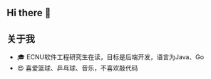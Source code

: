 ## Hi there 👋

<!--
**barret-yzh/barret-yzh** is a ✨ _special_ ✨ repository because its `README.md` (this file) appears on your GitHub profile.

Here are some ideas to get you started:

- 🔭 I’m currently working on ...
- 🌱 I’m currently learning ...
- 👯 I’m looking to collaborate on ...
- 🤔 I’m looking for help with ...
- 💬 Ask me about ...
- 📫 How to reach me: ...
- 😄 Pronouns: ...
- ⚡ Fun fact: ...
-->
## 关于我
- 🎓 ECNU软件工程研究生在读，目标是后端开发，语言为Java、Go
- 😍 喜爱篮球、乒乓球、音乐，不喜欢敲代码
